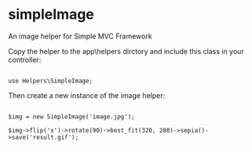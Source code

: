 # simpleImage

An image helper for Simple MVC Framework

Copy the helper to the app\helpers dirctory and include this class in your controller:

<code>
use Helpers\SimpleImage;
</code>

Then create a new instance of the image helper:

<code>
$img = new SimpleImage('image.jpg');
</code>

<code>
$img->flip('x')->rotate(90)->best_fit(320, 200)->sepia()->save('result.gif');
</code>
